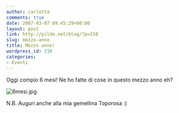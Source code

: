 ```yaml
---
author: carlotta
comments: true
date: 2007-03-07 09:45:29+00:00
layout: post
link: http://pilde.net/blog/?p=210
slug: mezzo-anno
title: Mezzo anno!
wordpress_id: 210
categories:
- Eventi
---
```


Oggi compio 6 mesi! Ne ho fatte di cose in questo mezzo anno eh?

![6mesi.jpg](http://pilde.net/blog/wp-content/uploads/2007/03/6mesi.jpg)

N.B. Auguri anche alla mia gemellina Toporosa :)
